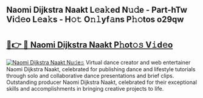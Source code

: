 ## Naomi Dijkstra Naakt L𝚎a𝚔ed N𝚞𝚍e - Part-hTw Vi𝚍𝚎o L𝚎a𝚔s - H𝚘𝚝 O𝚗𝚕yf𝚊ns P𝚑𝚘tos o29qw

# <h2><a href="http://kfctec1.oniu.top/?m=Naomi+Dijkstra+Naakt">🔗👉 🔴 Naomi Dijkstra Naakt P𝚑ot𝚘𝚜 V𝚒d𝚎o</a></h2>

[![Naomi Dijkstra Naakt Nu𝚍e𝚜](https://i.imgur.com/0qMVB7G.gif)](http://kfctec1.oniu.top/?m=Naomi+Dijkstra+Naakt)
Virtual dance creator and web entertainer Naomi Dijkstra Naakt, celebrated for publishing dance and lifestyle tutorials through solo and collaborative dance presentations and brief clips. Outstanding producer Naomi Dijkstra Naakt, celebrated for their exceptional skills and accomplishments in bringing creative projects to life.  
